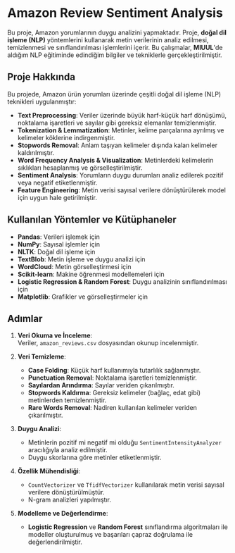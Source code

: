 # Amazon Review Sentiment Analysis

Bu proje, Amazon yorumlarının duygu analizini yapmaktadır. Proje, **doğal dil işleme (NLP)** yöntemlerini kullanarak metin verilerinin analiz edilmesi, temizlenmesi ve sınıflandırılması işlemlerini içerir. Bu çalışmalar, **MIUUL**'de aldığım NLP eğitiminde edindiğim bilgiler ve tekniklerle gerçekleştirilmiştir.

## Proje Hakkında

Bu projede, Amazon ürün yorumları üzerinde çeşitli doğal dil işleme (NLP) teknikleri uygulanmıştır:

- **Text Preprocessing**: Veriler üzerinde büyük harf-küçük harf dönüşümü, noktalama işaretleri ve sayılar gibi gereksiz elemanlar temizlenmiştir.
- **Tokenization & Lemmatization**: Metinler, kelime parçalarına ayrılmış ve kelimeler köklerine indirgenmiştir.
- **Stopwords Removal**: Anlam taşıyan kelimeler dışında kalan kelimeler kaldırılmıştır.
- **Word Frequency Analysis & Visualization**: Metinlerdeki kelimelerin sıklıkları hesaplanmış ve görselleştirilmiştir.
- **Sentiment Analysis**: Yorumların duygu durumları analiz edilerek pozitif veya negatif etiketlenmiştir.
- **Feature Engineering**: Metin verisi sayısal verilere dönüştürülerek model için uygun hale getirilmiştir.

## Kullanılan Yöntemler ve Kütüphaneler

- **Pandas**: Verileri işlemek için
- **NumPy**: Sayısal işlemler için
- **NLTK**: Doğal dil işleme için
- **TextBlob**: Metin işleme ve duygu analizi için
- **WordCloud**: Metin görselleştirmesi için
- **Scikit-learn**: Makine öğrenmesi modellemeleri için
- **Logistic Regression & Random Forest**: Duygu analizinin sınıflandırılması için
- **Matplotlib**: Grafikler ve görselleştirmeler için

## Adımlar

1. **Veri Okuma ve İnceleme**:  
   Veriler, `amazon_reviews.csv` dosyasından okunup incelenmiştir.
   
2. **Veri Temizleme**:
   - **Case Folding**: Küçük harf kullanımıyla tutarlılık sağlanmıştır.
   - **Punctuation Removal**: Noktalama işaretleri temizlenmiştir.
   - **Sayılardan Arındırma**: Sayılar veriden çıkarılmıştır.
   - **Stopwords Kaldırma**: Gereksiz kelimeler (bağlaç, edat gibi) metinlerden temizlenmiştir.
   - **Rare Words Removal**: Nadiren kullanılan kelimeler veriden çıkarılmıştır.

3. **Duygu Analizi**:
   - Metinlerin pozitif mi negatif mi olduğu `SentimentIntensityAnalyzer` aracılığıyla analiz edilmiştir.
   - Duygu skorlarına göre metinler etiketlenmiştir.

4. **Özellik Mühendisliği**:
   - `CountVectorizer` ve `TfidfVectorizer` kullanılarak metin verisi sayısal verilere dönüştürülmüştür.
   - N-gram analizleri yapılmıştır.

5. **Modelleme ve Değerlendirme**:
   - **Logistic Regression** ve **Random Forest** sınıflandırma algoritmaları ile modeller oluşturulmuş ve başarıları çapraz doğrulama ile değerlendirilmiştir.

